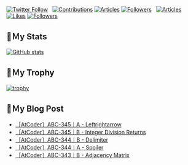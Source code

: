 [![Twitter Follow](https://img.shields.io/twitter/follow/hyperdb?label=twitter&logo=twitter&style=plastic)](https://twitter.com/hyperdb)
&nbsp;
[![Contributions](https://badgen.org/img/qiita/hyperdb/contributions?style=plastic)](https://qiita.com/hyperdb)
[![Articles](https://badgen.org/img/qiita/hyperdb/articles?style=plastic)](https://qiita.com/hyperdb)
[![Followers](https://badgen.org/img/qiita/hyperdb/followers?style=plastic)](https://qiita.com/hyperdb)
&nbsp;
[![Articles](https://badgen.org/img/zenn/hyperdb/articles)](https://zenn.dev/hyperdb)
[![Likes](https://badgen.org/img/zenn/hyperdb/likes?style=plastic)](https://zenn.dev/hyperdb)
[![Followers](https://badgen.org/img/zenn/hyperdb/followers?style=plastic)](https://zenn.dev/hyperdb)

## 🔖Ｍy Stats

[![GitHub stats](https://github-readme-stats-eight-theta.vercel.app/api?username=hyperdb&theme=radical&count_private=true&show_icons=true)](https://github.com/anuraghazra/github-readme-stats)

## 🔖Ｍy Trophy

[![trophy](https://github-profile-trophy.vercel.app/?username=hyperdb&theme=onedark)](https://github.com/ryo-ma/github-profile-trophy)

## 🔖Ｍy Blog Post

<!-- BLOG-POST-LIST:START -->
- [［AtCoder］ABC-345｜A - Leftrightarrow](https://zenn.dev/hyperdb/articles/7164e63bbeb778)
- [［AtCoder］ABC-345｜B - Integer Division Returns](https://zenn.dev/hyperdb/articles/2daf7b53028c84)
- [［AtCoder］ABC-344｜B - Delimiter](https://zenn.dev/hyperdb/articles/e8d91d92ae776f)
- [［AtCoder］ABC-344｜A - Spoiler](https://zenn.dev/hyperdb/articles/082ef7ab77cccd)
- [［AtCoder］ABC-343｜B - Adjacency Matrix](https://zenn.dev/hyperdb/articles/73b80b3c39fdde)
<!-- BLOG-POST-LIST:END -->
